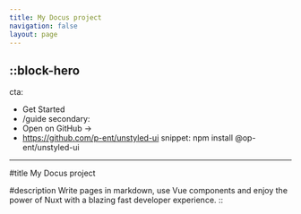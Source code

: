 ```yaml
---
title: My Docus project
navigation: false
layout: page
---
```


## ::block-hero

cta:

-   Get Started
-   /guide
    secondary:
-   Open on GitHub →
-   https://github.com/p-ent/unstyled-ui
    snippet: npm install @op-ent/unstyled-ui

---

#title
My Docus project

#description
Write pages in markdown, use Vue components and enjoy the power of Nuxt with a blazing fast developer experience.
::
